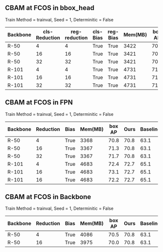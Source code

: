 ## CBAM at FCOS in bbox_head 
Train Method = trainval,  Seed = 1,   Determinitic = False 

| Backbone | cls-Reduction | reg-reduction | cls-Bias | reg-Bias | Mem(MB) | box AP | Ours   | Baseline |
|----------|---------------|---------------|----------|----------|---------|--------|--------|----------|
| R-50     | 4             | 4             | True     | True     | 3422    | 70.5   | 70.8   | 63.1     |
| R-50     | 16            | 16            | True     | True     | 3421    | 70.9   | 70.8   | 63.1     |
| R-50     | 32            | 32            | True     | True     | 3421    | 70.3   | 70.8   | 63.1     |
| R-101    | 4             | 4             | True     | True     | 4731    | 71.0   | 72.7   | 63.1     |
| R-101    | 16            | 16            | True     | True     | 4731    | 71.1   | 72.7   | 63.1     |
| R-101    | 32            | 32            | True     | True     | 4731    | 71.7   | 72.7   | 63.1     |


## CBAM at FCOS in FPN 
Train Method = trainval,  Seed = 1,   Determinitic = False 

| Backbone | Reduction | Bias | Mem(MB) | box AP | Ours   | Baseline |
|----------|-----------|------|---------|--------|--------|----------|
| R-50     | 4         | True | 3368    | 70.8   | 70.8   | 63.1     |
| R-50     | 16        | True | 3367    | 71.3   | 70.8   | 63.1     |
| R-50     | 32        | True | 3367    | 71.7   | 70.8   | 63.1     |
| R-101    | 4         | True | 4683    | 72.4   | 72.7   | 65.1     |
| R-101    | 16        | True | 4683    | 73.1   | 72.7   | 65.1     |
| R-101    | 16        | True | 4683    | 72.2   | 72.7   | 65.1     |



## CBAM at FCOS in Backbone
Train Method = trainval,  Seed = 1,   Determinitic = False 


| Backbone | Reduction | Bias | Mem(MB) | box AP | Ours   | Baseline |
|----------|-----------|------|---------|--------|--------|----------|
| R-50     | 4         | True | 4086    | 70.5   | 70.8   | 63.1     |
| R-50     | 16        | True | 3975    | 70.0   | 70.8   | 63.1     |
